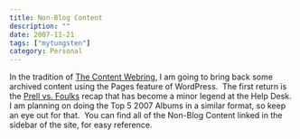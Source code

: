 ```yaml
---
title: Non-Blog Content
description: ""
date: 2007-11-21
tags: ["mytungsten"]
category: Personal
---
```



<p>In the tradition of <a href="https://web.archive.org/web/20131211165823/http://www.thecontentwebring.com/" target="_blank">The Content Webring</a>, I am going to bring back some archived content using the Pages feature of WordPress.&nbsp; The first return is the <a href="/web/20131211165823/http://mytungsten.net/prell-vs-foulks/">Prell vs. Foulks</a> recap that has become a minor legend at the Help Desk.&nbsp; I am planning on doing the Top 5 2007 Albums in a similar format, so keep an eye out for that.&nbsp; You can find all of the Non-Blog Content linked in the sidebar of the site, for easy reference.</p>
